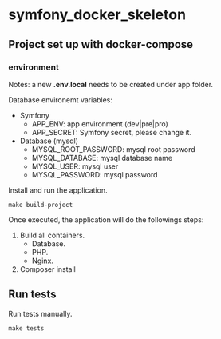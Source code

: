 # symfony_docker_skeleton

## Project set up with docker-compose

### environment

Notes: a new **.env.local** needs to be created under app folder.

Database environemt variables:
* Symfony
    * APP_ENV: app environment (dev|pre|pro)
    * APP_SECRET: Symfony secret, please change it.
* Database (mysql)    
    * MYSQL_ROOT_PASSWORD: mysql root password
    * MYSQL_DATABASE: mysql database name
    * MYSQL_USER: mysql user
    * MYSQL_PASSWORD: mysql password

Install and run the application.

```
make build-project
```

Once executed, the application will do the followings steps:

1. Build all containers.
    - Database.
    - PHP.
    - Nginx.
2. Composer install

## Run tests

Run tests manually.

```
make tests
```